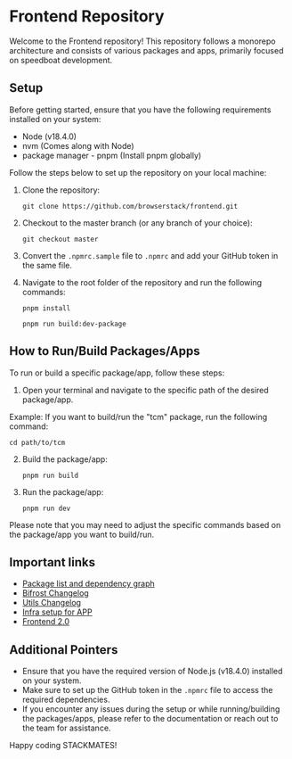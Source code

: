 # Frontend Repository

Welcome to the Frontend repository! This repository follows a monorepo architecture and consists of various packages and apps, primarily focused on speedboat development.

## Setup

Before getting started, ensure that you have the following requirements installed on your system:

-   Node (v18.4.0)
-   nvm (Comes along with Node)
-   package manager - pnpm (Install pnpm globally)

Follow the steps below to set up the repository on your local machine:

1.  Clone the repository: 

    `git clone https://github.com/browserstack/frontend.git` 
    
2.  Checkout to the master branch (or any branch of your choice):
   
    `git checkout master` 
    
3.  Convert the `.npmrc.sample` file to `.npmrc` and add your GitHub token in the same file.
4.  Navigate to the root folder of the repository and run the following commands:
  
    `pnpm install`
    
    `pnpm run build:dev-package` 
    

## How to Run/Build Packages/Apps

To run or build a specific package/app, follow these steps:

1.  Open your terminal and navigate to the specific path of the desired package/app. 
    
  Example: If you want to build/run the "tcm" package, run the following command:
    
  `cd path/to/tcm` 
    
2.  Build the package/app:
    
    `pnpm run build` 
    
3.  Run the package/app:
    
    `pnpm run dev` 
    

Please note that you may need to adjust the specific commands based on the package/app you want to build/run.

## Important links

- [Package list and dependency graph](https://browserstack.atlassian.net/wiki/spaces/ENG/pages/3874193452/Package+List+and+Dependency+Graph)
- [Bifrost Changelog](https://browserstack.atlassian.net/wiki/spaces/ENG/pages/3840344656/Bifrost+Change+log)
- [Utils Changelog](https://browserstack.atlassian.net/wiki/spaces/ENG/pages/3865149710/Utils+Package+Changelog)
- [Infra setup for APP](https://browserstack.atlassian.net/wiki/spaces/ENG/pages/3845490804/Process+Document+for+Infra+Setup+for+Hosting+a+Frontend+Product)
- [Frontend 2.0](https://browserstack.atlassian.net/wiki/spaces/ENG/pages/3820947043/Frontend+2.0)

## Additional Pointers

-   Ensure that you have the required version of Node.js (v18.4.0) installed on your system.
-   Make sure to set up the GitHub token in the `.npmrc` file to access the required dependencies.
-   If you encounter any issues during the setup or while running/building the packages/apps, please refer to the documentation or reach out to the team for assistance.

Happy coding STACKMATES!